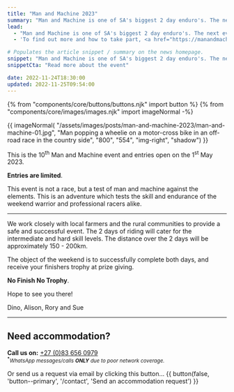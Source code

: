 ```yaml
---
title: "Man and Machine 2023"
summary: "Man and Machine is one of SA's biggest 2 day enduro's. The next event will be Sat–Sun, 26<sup>th</sup>-27<sup>th</sup> August 2023."
lead:
  - "Man and Machine is one of SA's biggest 2 day enduro's. The next event will be Sat–Sun, 26<sup>th</sup>-27<sup>th</sup> August 2023."
  - 'To find out more and how to take part, <a href="https://manandmachinesa.wordpress.com/" rel="external">visit the official Man and Machine website</a>.'

# Populates the article snippet / summary on the news homepage.
snippet: "Man and Machine is one of SA's biggest 2 day enduro's. The next event will be Sat–Sun, 26<sup>th</sup>-27<sup>th</sup> August 2023."
snippetCta: "Read more about the event"

date: 2022-11-24T18:30:00
updated: 2022-11-25T09:54:00
---
```


{% from "components/core/buttons/buttons.njk" import button %}
{% from "components/core/images/images.njk" import imageNormal -%}

{{ imageNormal(
  "/assets/images/posts/man-and-machine-2023/man-and-machine-01.jpg",
  "Man popping a wheelie on a motor-cross bike in an off-road race in the country side",
  "800",
  "554",
  "img-right",
  "shadow")
}}

This is the 10<sup>th</sup> Man and Machine event and entries open on the 1<sup>st</sup> May 2023.

**Entries are limited**.

This event is not a race, but a test of man and machine against the elements. This is an adventure which tests the skill and endurance of the weekend warrior and professional racers alike.

---

We work closely with local farmers and the rural communities to provide a safe and successful event. The 2 days of riding will cater for the intermediate and hard skill levels. The distance over the 2 days will be approximately 150 - 200km.

The object of the weekend is to successfully complete both days, and receive your finishers trophy at prize giving.

**No Finish No Trophy**.

Hope to see you there!

Dino, Alison, Rory and Sue

---

## Need accommodation?

**Call us on:** <a href="tel:27-83-6560979" rel="nofollow">+27 (0)83 656 0979</a>  
<small><sup><b>*</b></sup>*WhatsApp messages/calls **ONLY** due to poor network coverage.*</small>

<span class="visually-hidden">Or send us a request via email by clicking this button&hellip;</span>
{{ button(false, 'button--primary', '/contact', 'Send an accommodation request') }}
